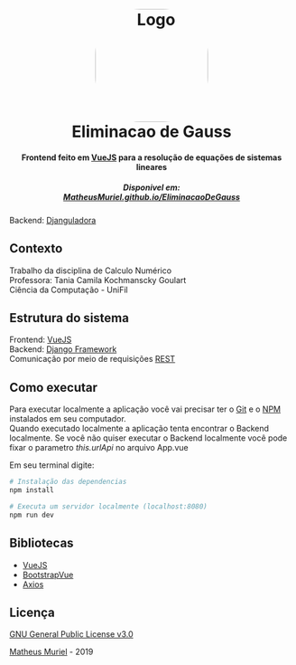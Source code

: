 <h1 align="center">
  <br>
  <img src="https://cdn.britannica.com/27/190027-050-A9A35298/Carl-Friedrich-Gauss-engraving.jpg" alt="Logo" width="200" style="border-radius: 40%">
  <br>
  Eliminacao de Gauss
  <br>
</h1>

<h4 align="center">Frontend feito em <a href="https://vuejs.org" target="_blank">VueJS</a> para a resolução de equações de sistemas lineares</h4>

<h5 align="center"> Disponivel em: </br><a href="https://matheusmuriel.github.io/EliminacaoDeGauss/">MatheusMuriel.github.io/EliminacaoDeGauss</a></h5>

Backend: [Djanguladora](https://github.com/MatheusMuriel/Djanguladora)

## Contexto
Trabalho da disciplina de Calculo Numérico  
Professora: Tania Camila Kochmanscky Goulart  
Ciência da Computação - UniFil

## Estrutura do sistema

Frontend: [VueJS](https://vuejs.org)  
Backend: [Django Framework](https://www.djangoproject.com/)  
Comunicação por meio de requisições [REST](https://pt.wikipedia.org/wiki/REST)


## Como executar

Para executar localmente a aplicação você vai precisar ter o [Git](https://git-scm.com) e o [NPM](http://npmjs.com) instalados em seu computador.  
Quando executado localmente a aplicação tenta encontrar o Backend localmente. Se você não quiser executar o Backend localmente você pode fixar o parametro *this.urlApi* no arquivo App.vue

Em seu terminal digite:
``` bash
# Instalação das dependencias
npm install

# Executa um servidor localmente (localhost:8080)
npm run dev
```

## Bibliotecas

- [VueJS](https://vuejs.org)
- [BootstrapVue](https://Bootstrap-vue.js.org)
- [Axios](https://github.com/axios/axios)


## Licença
[GNU General Public License v3.0](LICENSE)

[Matheus Muriel](https://github.com/MatheusMuriel/) - 2019